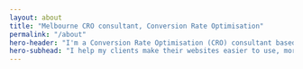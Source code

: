 ```yaml
---
layout: about
title: "Melbourne CRO consultant, Conversion Rate Optimisation"
permalink: "/about"
hero-header: "I'm a Conversion Rate Optimisation (CRO) consultant based in Melbourne"
hero-subhead: "I help my clients make their websites easier to use, more profitable and their customers happier."
---
```

